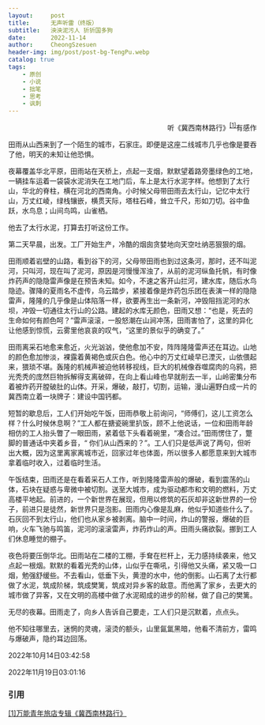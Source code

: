 ```yaml
---
layout:     post
title:      无声听雷（终版）
subtitle:   泱泱泥污人 㹞㹞国多狗
date:       2022-11-14
author:     CheongSzesuen
header-img: img/post/post-bg-TengPu.webp
catalog: true
tags:
    - 原创
    - 小说
    - 拙笔
    - 思考
    - 讽刺
---
```

<p align="right">听《冀西南林路行》<sup><a href="#ref1">[1]</a></sup>有感作</p>
田雨从山西来到了一个陌生的城市，石家庄。即便是这座二线城市几乎也像是要吞了他，明天的未知让他恐惧。


夜幕覆盖华北平原，田雨站在天桥上，点起一支烟，默默望着路旁墨绿色的工地，一辆挂车运着一袋袋水泥消失在工地门后，车上是太行水泥字样。他想到了太行山，华北的脊柱，横在河北的西南角。小时候父母带田雨去太行山，记忆中太行山，万丈红崚，绿栈镶嵌，横贯天际，塔柱石峰，耸立千尺，形如刀切。谷中鱼跃，水鸟息；山间鸟鸣，山雀栖。


他去了太行水泥，打算去打听这份工作。


第二天早晨，出发。工厂开始生产，冷酷的烟囱贪婪地向天空吐纳恶狠狠的烟。


田雨顺着岩壁的山路，看到谷下的河，父母带田雨也到过这条河，那时，还不叫泥河，只叫河，现在叫了泥河，原因是河慢慢浑浊了，从前的泥河纵鱼托帆，有时像炸药声的隐隐雷声像是在预告未知。如今，不速之客开山拦河，建水库，随后水鸟隐迹。骤降的夏雨名不虚传，乌云踏步，紧接着像是炸药包乐团在表演一样的隐隐雷声，隆隆的几乎像是山体陷落一样，欲要再生出一条新河，冲毁阻挡泥河的水坝，冲毁一切通往太行山的公路。建起的水库无颜色，田雨又想：“也是，死去的生命如何有颜色呵？”雷声滚滚，一股怒潮在山涧冲荡，田雨害怕了，这里的异化让他感到惊慌，云雾里他哀哀的叹气，“这里的景似乎的确变了。”


田雨离采石地愈来愈近，火光汹汹，使他愈加不安，阵阵隆隆雷声还在耳边。山地的颜色愈加惨淡，裸露着黄褐色或灰白色。他心中的万丈红崚早已湮灭，山依偎起来，猥琐不堪。轰隆的机械声被迫他转移视线，巨大的机械像吞噬腐肉的乌鸦，把光秃秃的庞然巨物拆解得支离破碎，在向上看山峰也早就削去一半，山岭密集分布着被炸药开膛破肚的山体。开采，爆破，敲打，切割，运输，漫山遍野白成一片的冀西南立着一块牌子：建设中国钙都。


短暂的歇息后，工人们开始吃午饭，田雨恭敬上前询问，“师傅们，这儿工资怎么样？什么时候休息啊？”工人都在搪瓷碗里扒饭，顾不上他说话，一位和田雨年龄相仿的工人抬头瞥了一眼田雨，紧着低下头看着碗里，“凑合过。”田雨愣住了，蹩脚的普通话中夹着乡音，“ 你们从山西来的？”。工人们只是低声说了两句，但听出大概，因为这里离家离城市近，回家过年也体面，所以很多人都愿意来到大城市拿着临时收入，过着临时生活。


午饭结束，田雨还是在看着采石人工作，听到隆隆雷声般的爆破，看到震荡的山体，石块在疑惑与卑微中被切割。送至大城市，成为驱动都市和文明的燃料，万丈高楼平地起。前进的，一个新世界在展现，但用以修筑的石灰却非这新世界的一份子，前进只是徒然，新世界只是泡影。田雨内心像是乱麻，他似乎知道些什么了。石灰回不到太行山，他们也从家乡被剥离。脑中一时间，炸山的警报，爆破的巨响，火车飞驰与鸣笛，泥河的滚滚雷声，炸药炸山的声。田雨头痛欲裂。挪到工人们休息睡觉的棚子。


夜色将要压倒华北。田雨站在二楼的工棚，手耷在栏杆上，无力感持续袭来，他又点起一根烟。默默的看着光秃的山体，山似乎在嘶吼，引得他又头痛，紧又吸一口烟，勉强舒缓些。不去看山，低垂下头，黄澄的水中，他的倒影。山石离了太行都做了水泥，筑成阶梯，筑成樊篱，筑成对异乡客的敌意。而他离了家乡，去更大的城市做了异客，又在文明的高楼中做了水泥砌成的进步的阶梯，做了自己的樊篱。


无尽的夜幕。田雨走了，向乡人告诉自己要走，工人们只是沉默着，点点头。


他不知往哪里去，迷惘的灵魂，滚烫的额头，山里氤氲黑暗，他看不清前方，雷鸣与爆破声，隐约耳边回荡。


2022年10月14日03:42:58


2022年11月19日03:01:16

        
### 引用
<a name = "ref1" href="https://music.163.com/#/album?id=120605500">[1]万能青年旅店专辑《冀西南林路行》</a>